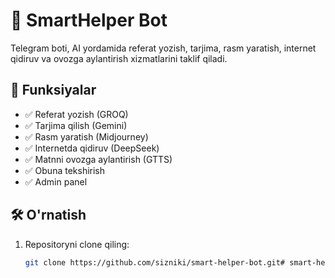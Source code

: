 # 🤖 SmartHelper Bot

Telegram boti, AI yordamida referat yozish, tarjima, rasm yaratish, internet qidiruv va ovozga aylantirish xizmatlarini taklif qiladi.

## 🧩 Funksiyalar

- ✅ Referat yozish (GROQ)
- ✅ Tarjima qilish (Gemini)
- ✅ Rasm yaratish (Midjourney)
- ✅ Internetda qidiruv (DeepSeek)
- ✅ Matnni ovozga aylantirish (GTTS)
- ✅ Obuna tekshirish
- ✅ Admin panel

## 🛠️ O'rnatish

1. Repositoryni clone qiling:
   ```bash
   git clone https://github.com/sizniki/smart-helper-bot.git# smart-helper-bot
